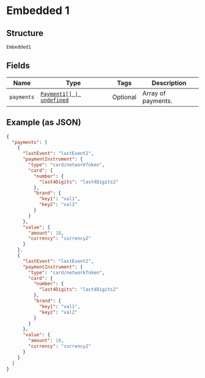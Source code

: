 
# Embedded 1

## Structure

`Embedded1`

## Fields

| Name | Type | Tags | Description |
|  --- | --- | --- | --- |
| `payments` | [`Payment1[] \| undefined`](../../doc/models/payment-1.md) | Optional | Array of payments. |

## Example (as JSON)

```json
{
  "payments": [
    {
      "lastEvent": "lastEvent2",
      "paymentInstrument": {
        "type": "card/networkToken",
        "card": {
          "number": {
            "last4Digits": "last4Digits2"
          },
          "brand": {
            "key1": "val1",
            "key2": "val2"
          }
        }
      },
      "value": {
        "amount": 18,
        "currency": "currency2"
      }
    },
    {
      "lastEvent": "lastEvent2",
      "paymentInstrument": {
        "type": "card/networkToken",
        "card": {
          "number": {
            "last4Digits": "last4Digits2"
          },
          "brand": {
            "key1": "val1",
            "key2": "val2"
          }
        }
      },
      "value": {
        "amount": 18,
        "currency": "currency2"
      }
    }
  ]
}
```

